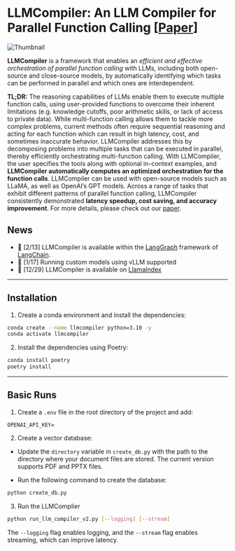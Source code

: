 # LLMCompiler: An LLM Compiler for Parallel Function Calling [[Paper](https://arxiv.org/abs/2312.04511)]

![Thumbnail](figs/thumbnail.png)

**LLMCompiler** is a framework that enables an _efficient and effective orchestration of parallel function calling_ with LLMs, including both open-source and close-source models, by automatically identifying which tasks can be performed in parallel and which ones are interdependent.


**TL;DR:**
The reasoning capabilities of LLMs enable them to execute multiple function calls, using user-provided functions to overcome
their inherent limitations (e.g. knowledge cutoffs, poor arithmetic skills, or lack of access to private data).
While multi-function calling allows them to tackle more complex problems,
current methods often require sequential reasoning and acting for each function which can result
in high latency, cost, and sometimes inaccurate behavior.
LLMCompiler addresses this by decomposing problems into multiple tasks
that can be executed in parallel, thereby efficiently orchestrating multi-function calling.
With LLMCompiler, the user specifies the tools
along with optional in-context examples, and **LLMCompiler automatically computes an optimized orchestration for
the function calls**.
LLMCompiler can be used with open-source models such as LLaMA, as well as OpenAI’s GPT models.
Across a range of tasks that exhibit different patterns of parallel function calling, LLMCompiler
consistently demonstrated **latency speedup, cost saving, and accuracy improvement**.
For more details, please check out our [paper](https://arxiv.org/abs/2312.04511).

## News
* 🦜 [2/13] LLMCompiler is available within the [LangGraph](https://github.com/langchain-ai/langgraph/blob/main/examples/llm-compiler/LLMCompiler.ipynb) framework of [LangChain](https://github.com/langchain-ai).
* 📌 [1/17] Running custom models using vLLM supported
* 🦙 [12/29] LLMCompiler is available on [LlamaIndex](https://llamahub.ai/l/llama_packs-agents-llm_compiler?from=llama_packs)

---

## Installation

1. Create a conda environment and install the dependencies:

```bash
conda create --name llmcompiler python=3.10 -y
conda activate llmcompiler
```

2. Install the dependencies using Poetry:

```bash
conda install poetry
poetry install
```

---

## Basic Runs

1. Create a `.env` file in the root directory of the project and add:

```text
OPENAI_API_KEY=
```

2. Create a vector database:

- Update the `directory` variable in `create_db.py` with the path to the directory where your document files are stored. The current version supports PDF and PPTX files.

- Run the following command to create the database:

```bash
python create_db.py
```

3. Run the LLMComplier

```bash
python run_llm_compiler_v2.py [--logging] [--stream]
```

The `--logging` flag enables logging, and the `--stream` flag enables streaming, which can improve latency.

<!-- To reproduce the evaluation results in the paper, run the following command:
```
python run_llm_compiler.py --api_key {openai-api-key} --benchmark {benchmark-name} --store {store-path} [--logging] [--stream]
```

To run a custom models served using the vLLM framework, run the following command.
Detailed instructions for serving custom models with the vLLM framework can be found in the [vLLM documentation](https://docs.vllm.ai/en/latest/getting_started/quickstart.html#openai-compatible-server).
Note that the pre-defined prompts in the default configuration files are tailored for (non-chat) LLaMA-2 70B and might need adjustments for different models.
```
python run_llm_compiler.py --model_type vllm --benchmark {benchmark-name} --store {store-path} --model_name {vllm-model-name} --vllm_port {vllm-port} [--logging]
```

* `--api_key`: OpenAI API Key
* `--benchmark`: Benchmark name. Use `hotpotqa`, `movie`, and `parallelqa` to evaluate LLMCompiler on the HotpotQA, Movie Recommendation, and ParallelQA benchmarks, respectively.
* `--store`: Path to save the result. Question, true label, prediction, and latency per example will be stored in a JSON format.
* `--logging`: (Optional) Enables logging. Not yet supported for vLLM.
* `--do_benchmark`: (Optional) Do additional benchmarking on detailed run-time statistics.
* `--stream`: (Optional, Recommended) Enables streaming. It improves latency by streaming out tasks from the Planner to the Task Fetching Unit and Executor immediately after their generation, rather than blocking the Executor until all the tasks are generated from the Planner.
* `--react`: (Optional) Use ReAct instead of LLMCompiler for baseline evaluation.

After the run is over, you can get the summary of the results by running the following command:
```
python evaluate_results.py --file {store-path}
```

---
## Adding Your Custom Benchmark
To use LLMCompiler on your custom benchmarks or use cases,
you only need to provide the functions and their descriptions, as well as example prompts.
Please refer to `configs/hotpotqa`, `configs/movie`, and `configs/parallelqa` as examples.

* `gpt_prompts.py`: Defines in-context example prompts
* `tools.py`: Defines functions (i.e. tools) to use, and their descriptions (i.e. instructions and arguments)


---
## Roadmap
We are planning to update the following features soon:
* Tree-of-Thoughts evaluation we used in the paper

---
## Citation

LLMCompiler has been developed as part of the following paper. We appreciate it if you would please cite the following paper if you found the library useful for your work:

```
@article{kim2023llmcompiler,
  title={An LLM Compiler for Parallel Function Calling},
  author={Kim, Sehoon and Moon, Suhong and Tabrizi, Ryan and Lee, Nicholas and Mahoney, Michael and Keutzer, Kurt and Gholami, Amir},
  journal={arXiv},
  year={2023}
}
```

